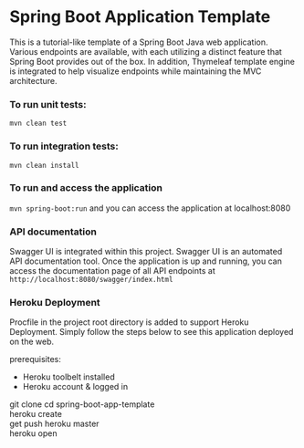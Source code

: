 # Spring Boot Application Template
This is a tutorial-like template of a Spring Boot Java web application. Various endpoints are available, with each utilizing a distinct feature that Spring Boot provides out of the box. In addition, Thymeleaf template engine is integrated to help visualize endpoints while maintaining the MVC architecture. 

### To run unit tests:
`mvn clean test`

### To run integration tests:
`mvn clean install`

### To run and access the application
`mvn spring-boot:run` and you can access the application at localhost:8080

### API documentation
Swagger UI is integrated within this project. Swagger UI is an automated API documentation tool. Once the application is up and running, you can access the documentation page of all API endpoints at `http://localhost:8080/swagger/index.html`

### Heroku Deployment
Procfile in the project root directory is added to support Heroku Deployment. Simply follow the steps below to see this application deployed on the web.

prerequisites: 
* Heroku toolbelt installed
* Heroku account & logged in

git clone <this repo>
cd spring-boot-app-template  
heroku create  
get push heroku master  
heroku open

